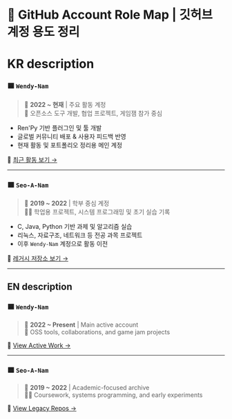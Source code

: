 # 📁 GitHub Account Role Map | 깃허브 계정 용도 정리

# KR description

### 🟦 `Wendy-Nam`  
> 📆 **2022 ~ 현재** | 주요 활동 계정  
> 🔧 오픈소스 도구 개발, 협업 프로젝트, 게임잼 참가 중심

- Ren'Py 기반 플러그인 및 툴 개발  
- 글로벌 커뮤니티 배포 & 사용자 피드백 반영  
- 현재 활동 및 포트폴리오 정리용 메인 계정  

🔗 [최근 활동 보기 →](https://github.com/Wendy-Nam)

---

### 🟪 `Seo-A-Nam`  
> 📆 **2019 ~ 2022** | 학부 중심 계정  
> 🧑‍💻 학업용 프로젝트, 시스템 프로그래밍 및 초기 실습 기록

- C, Java, Python 기반 과제 및 알고리즘 실습  
- 리눅스, 자료구조, 네트워크 등 전공 과목 프로젝트  
- 이후 `Wendy-Nam` 계정으로 활동 이전  

🔗 [레거시 저장소 보기 →](https://github.com/Seo-A-Nam)


---

## EN description

### 🟦 `Wendy-Nam`  
> 📆 **2022 ~ Present** | Main active account  
> 🔧 OSS tools, collaborations, and game jam projects

🔗 [View Active Work →](https://github.com/Wendy-Nam)

---

### 🟪 `Seo-A-Nam`  
> 📆 **2019 ~ 2022** | Academic-focused archive  
> 🧑‍💻 Coursework, systems programming, and early experiments

🔗 [View Legacy Repos →](https://github.com/Seo-A-Nam)
